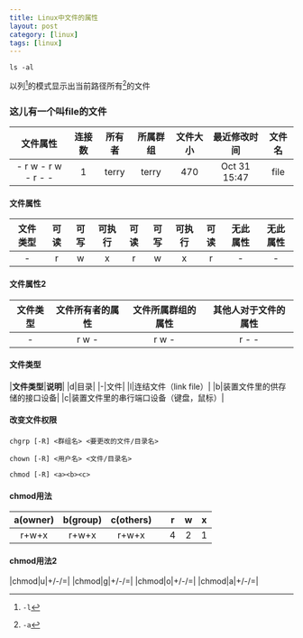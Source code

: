 ```yaml
---
title: Linux中文件的属性
layout: post
category: [linux]
tags: [linux]
---
```


	ls -al 

以列[^1]的模式显示出当前路径所有[^2]的文件

### 这儿有一个叫file的文件

|**文件属性**|**连接数**|**所有者**|**所属群组**|**文件大小**|**最近修改时间**|**文件名**|
|:---:|:---:|:---:|:---:|:---:|:---:|:---:|
| - r w - r w - r - - | 1 | terry | terry | 470 | Oct 31 15:47 | file |

#### 文件属性

|**文件类型**|**可读**|**可写**|**可执行**|**可读**|**可写**|**可执行**|**可读**|**无此属性**|**无此属性**|
|:---:|:---:|:---:|:---:|:---:|:---:|:---:|:---:|:---:|:---:|
|-|r|w|x|r|w|x|r|-|-|

#### 文件属性2

|**文件类型**|**文件所有者的属性**|**文件所属群组的属性**|**其他人对于文件的属性**|
|:---:|:---:|:---:|:---:|
|-|r w -|r w -|r - -|

#### 文件类型

|**文件类型**|**说明**|
|d|目录|
|-|文件|
|l|连结文件（link file）|
|b|装置文件里的供存储的接口设备|
|c|装置文件里的串行端口设备（键盘，鼠标）|

#### 改变文件权限

	chgrp [-R] <群组名> <要更改的文件/目录名>

	chown [-R] <用户名> <文件/目录名>

	chmod [-R] <a><b><c>

#### chmod用法

|**a(owner)**|**b(group)**|**c(others)**||r|w|x|
|:---:|:---:|:---:|:---:|:---:|:---:|:---:|
|r+w+x|r+w+x|r+w+x||4|2|1|

#### chmod用法2

|chmod|u|+/-/=|
|chmod|g|+/-/=|
|chmod|o|+/-/=|
|chmod|a|+/-/=|


[^1]: `-l`

[^2]: `-a`

